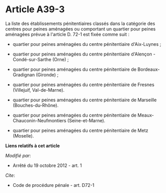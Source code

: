 # Article A39-3

La liste des établissements pénitentiaires classés dans la catégorie des centres pour peines aménagées ou comportant un
quartier pour peines aménagées prévue à l'article D. 72-1 est fixée comme suit :

- quartier pour peines aménagées du centre pénitentiaire d'Aix-Luynes ; 

- quartier pour peines aménagées du centre pénitentiaire d'Alençon - Condé-sur-Sarthe (Orne) ; 

- quartier pour peines aménagées du centre pénitentiaire de Bordeaux-Gradignan (Gironde) ;

- quartier pour peines aménagées du centre pénitentiaire de Fresnes (Villejuif, Val-de-Marne).

- quartier pour peines aménagées du centre pénitentiaire de Marseille (Bouches-du-Rhône).

- quartier pour peines aménagées du centre pénitentiaire de Meaux-Chauconin-Neufmontiers (Seine-et-Marne).

- quartier pour peines aménagées du centre pénitentiaire de Metz (Moselle).

**Liens relatifs à cet article**

_Modifié par_:

  - Arrêté du 19 octobre 2012 - art. 1

_Cite_:

  - Code de procédure pénale - art. D72-1
